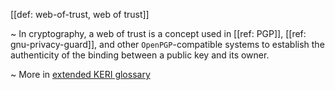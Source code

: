 [[def: web-of-trust, web of trust]]

~ In cryptography, a web of trust is a concept used in [[ref: PGP]], [[ref: gnu-privacy-guard]], and other `OpenPGP`-compatible systems to establish the authenticity of the binding between a public key and its owner.

~ More in <a href="https://weboftrust.github.io/WOT-terms/docs/glossary/web-of-trust">extended KERI glossary</a>
